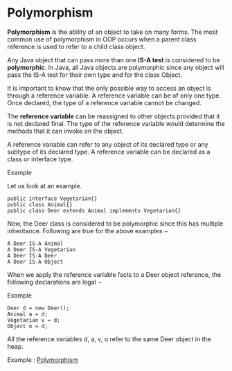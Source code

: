 # Polymorphism

**Polymorphism** is the ability of an object to take on many forms. The most common use of polymorphism in OOP occurs when a parent class reference is used to refer to a child class object.

Any Java object that can pass more than one **IS-A test** is considered to be **polymorphic**. In Java, all Java objects are polymorphic since any object will pass the IS-A test for their own type and for the class Object.

It is important to know that the only possible way to access an object is through a reference variable. A reference variable can be of only one type. Once declared, the type of a reference variable cannot be changed.

The **reference variable** can be reassigned to other objects provided that it is not declared final. The type of the reference variable would determine the methods that it can invoke on the object.

A reference variable can refer to any object of its declared type or any subtype of its declared type. A reference variable can be declared as a class or interface type.

Example

Let us look at an example.

    public interface Vegetarian{}
    public class Animal{}
    public class Deer extends Animal implements Vegetarian{}

Now, the Deer class is considered to be polymorphic since this has multiple inheritance. Following are true for the above examples −

    A Deer IS-A Animal
    A Deer IS-A Vegetarian
    A Deer IS-A Deer
    A Deer IS-A Object
When we apply the reference variable facts to a Deer object reference, the following declarations are legal −

Example

    Deer d = new Deer();
    Animal a = d;
    Vegetarian v = d;
    Object o = d;

All the reference variables d, a, v, o refer to the same Deer object in the heap.

Example : [Polymorphism](../Java/srcPolymorphism.java)
